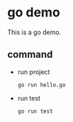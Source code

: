 # go demo

This is a go demo.

## command

- run project

    `go run hello.go`

- run test

    `go run test`